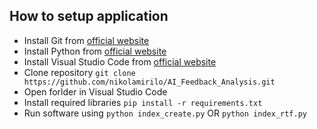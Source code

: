 ## How to setup application

- Install Git from [official website](https://git-scm.com/downloads)
- Install Python from [official website](https://www.python.org/)
- Install Visual Studio Code from [official website](https://code.visualstudio.com/)
- Clone repository `git clone https://github.com/nikolamirilo/AI_Feedback_Analysis.git`
- Open forlder in Visual Studio Code
- Install required libraries `pip install -r requirements.txt`
- Run software using `python index_create.py` OR `python index_rtf.py`
